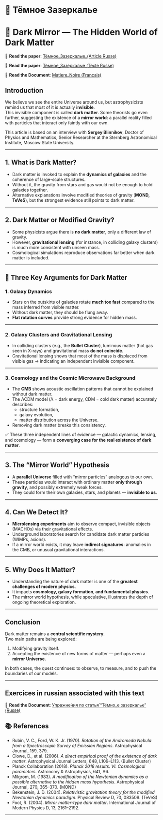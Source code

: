 # 🌌 Тёмное Зазеркалье
# 🌌 Dark Mirror — The Hidden World of Dark Matter

📄 **Read the paper**: [Тёмное_Зазеркалые_(Article Russe)](./Тёмное_Зазеркалые_%20orig.pdf)

📄 **Read the paper**: [Тёмное_Зазеркалые (Texte Russe)](./Тёмное_Зазеркалые_txt.pdf)

📄 **Read the Document**: [Matiere_Noire (Francais)](./Matiere_Noire.pdf)

## Introduction
We believe we see the entire Universe around us, but astrophysicists remind us that most of it is actually **invisible**.  
This invisible component is called **dark matter**. Some theorists go even further, suggesting the existence of a **mirror world**: a parallel reality filled with particles that interact only faintly with our own.

This article is based on an interview with **Sergey Blinnikov**, Doctor of Physics and Mathematics, Senior Researcher at the Sternberg Astronomical Institute, Moscow State University.

---

## 1. What is Dark Matter?
- Dark matter is invoked to explain the **dynamics of galaxies** and the coherence of large-scale structures.  
- Without it, the gravity from stars and gas would not be enough to hold galaxies together.  
- Alternative explanations involve modified theories of gravity (**MOND, TeVeS**), but the strongest evidence still points to dark matter.

---

## 2. Dark Matter or Modified Gravity?
- Some physicists argue there is **no dark matter**, only a different law of gravity.  
- However, **gravitational lensing** (for instance, in colliding galaxy clusters) is much more consistent with unseen mass.  
- Cosmological simulations reproduce observations far better when dark matter is included.

---

## 🔑 Three Key Arguments for Dark Matter

### 1. Galaxy Dynamics
- Stars on the outskirts of galaxies rotate **much too fast** compared to the mass inferred from visible matter.  
- Without dark matter, they should be flung away.  
- **Flat rotation curves** provide strong evidence for hidden mass.

---

### 2. Galaxy Clusters and Gravitational Lensing
- In colliding clusters (e.g., the **Bullet Cluster**), luminous matter (hot gas seen in X-rays) and gravitational mass **do not coincide**.  
- Gravitational lensing shows that most of the mass is displaced from visible gas → indicating an independent invisible component.

---

### 3. Cosmology and the Cosmic Microwave Background
- The **CMB** shows acoustic oscillation patterns that cannot be explained without dark matter.  
- The ΛCDM model (Λ = dark energy, CDM = cold dark matter) accurately describes:  
  - structure formation,  
  - galaxy evolution,  
  - matter distribution across the Universe.  
- Removing dark matter breaks this consistency.

✅ These three independent lines of evidence — galactic dynamics, lensing, and cosmology — form a **converging case for the real existence of dark matter**.

---

## 3. The “Mirror World” Hypothesis
- A **parallel Universe** filled with “mirror particles” analogous to our own.  
- These particles would interact with ordinary matter **only through gravity**, and possibly extremely weak forces.  
- They could form their own galaxies, stars, and planets — **invisible to us**.

---

## 4. Can We Detect It?
- **Microlensing experiments** aim to observe compact, invisible objects (MACHOs) via their gravitational effects.  
- Underground laboratories search for candidate dark matter particles (WIMPs, axions).  
- If a mirror world exists, it may leave **indirect signatures**: anomalies in the CMB, or unusual gravitational interactions.

---

## 5. Why Does It Matter?
- Understanding the nature of dark matter is one of the **greatest challenges of modern physics**.  
- It impacts **cosmology, galaxy formation, and fundamental physics**.  
- The mirror world hypothesis, while speculative, illustrates the depth of ongoing theoretical exploration.

---

## Conclusion
Dark matter remains a **central scientific mystery**.  
Two main paths are being explored:
1. Modifying gravity itself.  
2. Accepting the existence of new forms of matter — perhaps even a **mirror Universe**.

In both cases, the quest continues: to observe, to measure, and to push the boundaries of our models.

---
## Exercices in russian associated with this text

📄 **Read the Document**: [Упражне́ния по статья́ “Тёмно_е зазеркалье” (Russe)](./Упражне́ния_по_статья́_Тёмно_е%20зазеркалье.pdf)



## 📚 References
- Rubin, V. C., Ford, W. K. Jr. (1970). *Rotation of the Andromeda Nebula from a Spectroscopic Survey of Emission Regions*. Astrophysical Journal, 159, 379.  
- Clowe, D., et al. (2006). *A direct empirical proof of the existence of dark matter*. Astrophysical Journal Letters, 648, L109–L113. (Bullet Cluster)  
- Planck Collaboration (2018). *Planck 2018 results. VI. Cosmological parameters*. Astronomy & Astrophysics, 641, A6.  
- Milgrom, M. (1983). *A modification of the Newtonian dynamics as a possible alternative to the hidden mass hypothesis*. Astrophysical Journal, 270, 365–370. (MOND)  
- Bekenstein, J. D. (2004). *Relativistic gravitation theory for the modified Newtonian dynamics paradigm*. Physical Review D, 70, 083509. (TeVeS)  
- Foot, R. (2004). *Mirror matter-type dark matter*. International Journal of Modern Physics D, 13, 2161–2192.  

---
